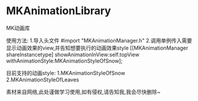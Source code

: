 # MKAnimationLibrary
MK动画库

使用方法:
1.导入头文件
#import "MKAnimationManager.h"
2.调用单例传入需要显示动画效果的view,并告知想要执行的动画效果style
[[MKAnimationManager shareInstancetype] showAnimationInView:self.topView withAnimationStyle:MKAnimationStyleOfSnow];


目前支持的动画style:
1.MKAnimationStyleOfSnow
2.MKAnimationStyleOfLeaves


素材来自网络,此处谨做学习使用,如有侵权,请告知我,我会尽快删除~
